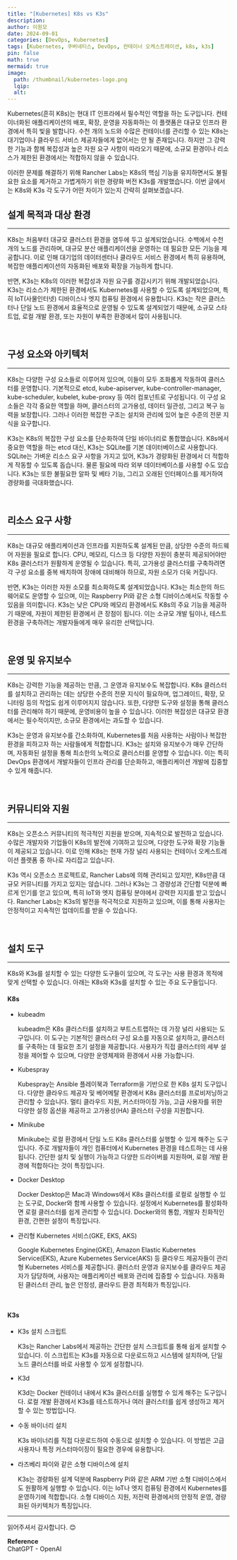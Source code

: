 ```yaml
---
title: "[Kubernetes] K8s vs K3s"
description: 
author: 이원모
date: 2024-09-01
categories: [DevOps, Kubernetes]
tags: [Kubernetes, 쿠버네티스, DevOps, 컨테이너 오케스트레이션, k8s, k3s]
pin: false
math: true
mermaid: true
image:
  path: /thumbnail/kubernetes-logo.png
  lqip: 
  alt: 
---
```


Kubernetes(흔히 K8s)는 현대 IT 인프라에서 필수적인 역할을 하는 도구입니다. 컨테이너화된 애플리케이션의 배포, 확장, 운영을 자동화하는 이 플랫폼은 대규모 인프라 환경에서 특히 빛을 발합니다. 수천 개의 노드와 수많은 컨테이너를 관리할 수 있는 K8s는 대기업이나 클라우드 서비스 제공자들에게 없어서는 안 될 존재입니다. 하지만 그 강력한 기능과 함께 복잡성과 높은 자원 요구 사항이 따라오기 때문에, 소규모 환경이나 리소스가 제한된 환경에서는 적합하지 않을 수 있습니다.

이러한 문제를 해결하기 위해 Rancher Labs는 K8s의 핵심 기능을 유지하면서도 불필요한 요소를 제거하고 가볍게하기 위한 경량화 버전 K3s를 개발했습니다. 이번 글에서는 K8s와 K3s 각 도구가 어떤 차이가 있는지 간략히 살펴보겠습니다.

## 설계 목적과 대상 환경
---
K8s는 처음부터 대규모 클러스터 환경을 염두에 두고 설계되었습니다. 수백에서 수천 개의 노드를 관리하며, 대규모 분산 애플리케이션을 운영하는 데 필요한 모든 기능을 제공합니다. 이로 인해 대기업의 데이터센터나 클라우드 서비스 환경에서 특히 유용하며, 복잡한 애플리케이션의 자동화된 배포와 확장을 가능하게 합니다.

반면, K3s는 K8s의 이러한 복잡성과 자원 요구를 경감시키기 위해 개발되었습니다. K3s는 리소스가 제한된 환경에서도 Kubernetes를 사용할 수 있도록 설계되었으며, 특히 IoT(사물인터넷) 디바이스나 엣지 컴퓨팅 환경에서 유용합니다. K3s는 작은 클러스터나 단일 노드 환경에서 효율적으로 운영될 수 있도록 설계되었기 때문에, 소규모 스타트업, 로컬 개발 환경, 또는 자원이 부족한 환경에서 많이 사용됩니다.

<br>

## 구성 요소와 아키텍처
---
K8s는 다양한 구성 요소들로 이루어져 있으며, 이들이 모두 조화롭게 작동하여 클러스터를 운영합니다. 기본적으로 etcd, kube-apiserver, kube-controller-manager, kube-scheduler, kubelet, kube-proxy 등 여러 컴포넌트로 구성됩니다. 이 구성 요소들은 각각 중요한 역할을 하며, 클러스터의 고가용성, 데이터 일관성, 그리고 복구 능력을 보장합니다. 그러나 이러한 복잡한 구조는 설치와 관리에 있어 높은 수준의 전문 지식을 요구합니다.

K3s는 K8s의 복잡한 구성 요소를 단순화하여 단일 바이너리로 통합했습니다. K8s에서 중요한 역할을 하는 etcd 대신, K3s는 SQLite를 기본 데이터베이스로 사용합니다. SQLite는 가벼운 리소스 요구 사항을 가지고 있어, K3s가 경량화된 환경에서 더 적합하게 작동할 수 있도록 돕습니다. 물론 필요에 따라 외부 데이터베이스를 사용할 수도 있습니다. K3s는 또한 불필요한 알파 및 베타 기능, 그리고 오래된 인터페이스를 제거하여 경량화를 극대화했습니다.

<br>

## 리소스 요구 사항
---
K8s는 대규모 애플리케이션과 인프라를 지원하도록 설계된 만큼, 상당한 수준의 하드웨어 자원을 필요로 합니다. CPU, 메모리, 디스크 등 다양한 자원이 충분히 제공되어야만 K8s 클러스터가 원활하게 운영될 수 있습니다. 특히, 고가용성 클러스터를 구축하려면 각 구성 요소를 중복 배치하여 장애에 대비해야 하므로, 자원 소모가 더욱 커집니다.

반면, K3s는 이러한 자원 소모를 최소화하도록 설계되었습니다. K3s는 최소한의 하드웨어로도 운영할 수 있으며, 이는 Raspberry Pi와 같은 소형 디바이스에서도 작동할 수 있음을 의미합니다. K3s는 낮은 CPU와 메모리 환경에서도 K8s의 주요 기능을 제공하기 때문에, 자원이 제한된 환경에서 큰 장점이 됩니다. 이는 소규모 개발 팀이나, 테스트 환경을 구축하려는 개발자들에게 매우 유리한 선택입니다.

<br>

## 운영 및 유지보수
---
K8s는 강력한 기능을 제공하는 만큼, 그 운영과 유지보수도 복잡합니다. K8s 클러스터를 설치하고 관리하는 데는 상당한 수준의 전문 지식이 필요하며, 업그레이드, 확장, 모니터링 등의 작업도 쉽게 이루어지지 않습니다. 또한, 다양한 도구와 설정을 통해 클러스터를 관리해야 하기 때문에, 운영비용이 높을 수 있습니다. 이러한 복잡성은 대규모 환경에서는 필수적이지만, 소규모 환경에서는 과도할 수 있습니다.

K3s는 운영과 유지보수를 간소화하여, Kubernetes를 처음 사용하는 사람이나 복잡한 환경을 피하고자 하는 사람들에게 적합합니다. K3s는 설치와 유지보수가 매우 간단하며, 자동화된 설정을 통해 최소한의 노력으로 클러스터를 운영할 수 있습니다. 이는 특히 DevOps 환경에서 개발자들이 인프라 관리를 단순화하고, 애플리케이션 개발에 집중할 수 있게 해줍니다.

<br>

## 커뮤니티와 지원
---
K8s는 오픈소스 커뮤니티의 적극적인 지원을 받으며, 지속적으로 발전하고 있습니다. 수많은 개발자와 기업들이 K8s의 발전에 기여하고 있으며, 다양한 도구와 확장 기능들이 제공되고 있습니다. 이로 인해 K8s는 현재 가장 널리 사용되는 컨테이너 오케스트레이션 플랫폼 중 하나로 자리잡고 있습니다.

K3s 역시 오픈소스 프로젝트로, Rancher Labs에 의해 관리되고 있지만, K8s만큼 대규모 커뮤니티를 가지고 있지는 않습니다. 그러나 K3s는 그 경량성과 간단함 덕분에 빠르게 인기를 얻고 있으며, 특히 IoT와 엣지 컴퓨팅 분야에서 강력한 지지를 받고 있습니다. Rancher Labs는 K3s의 발전을 적극적으로 지원하고 있으며, 이를 통해 사용자는 안정적이고 지속적인 업데이트를 받을 수 있습니다.

<br>

## 설치 도구
---
K8s와 K3s를 설치할 수 있는 다양한 도구들이 있으며, 각 도구는 사용 환경과 목적에 맞게 선택할 수 있습니다. 아래는 K8s와 K3s를 설치할 수 있는 주요 도구들입니다.

#### K8s
- kubeadm

  kubeadm은 K8s 클러스터를 설치하고 부트스트랩하는 데 가장 널리 사용되는 도구입니다. 이 도구는 기본적인 클러스터 구성 요소를 자동으로 설치하고, 클러스터를 구축하는 데 필요한 초기 설정을 제공합니다.
  사용자가 직접 클러스터의 세부 설정을 제어할 수 있으며, 다양한 운영체제와 환경에서 사용 가능합니다.

- Kubespray

  Kubespray는 Ansible 플레이북과 Terraform을 기반으로 한 K8s 설치 도구입니다. 다양한 클라우드 제공자 및 베어메탈 환경에서 K8s 클러스터를 프로비저닝하고 관리할 수 있습니다.
  멀티 클라우드 지원, 커스터마이징 가능, 고급 사용자를 위한 다양한 설정 옵션을 제공하고 고가용성(HA) 클러스터 구성을 지원합니다.

- Minikube

  Minikube는 로컬 환경에서 단일 노드 K8s 클러스터를 실행할 수 있게 해주는 도구입니다. 주로 개발자들이 개인 컴퓨터에서 Kubernetes 환경을 테스트하는 데 사용됩니다.
  간단한 설치 및 실행이 가능하고 다양한 드라이버를 지원하며, 로컬 개발 환경에 적합하다는 것이 특징입니다.
  
- Docker Desktop

  Docker Desktop은 Mac과 Windows에서 K8s 클러스터를 로컬로 실행할 수 있는 도구로, Docker와 함께 사용할 수 있습니다. 설정에서 Kubernetes를 활성화하면 로컬 클러스터를 쉽게 관리할 수 있습니다.
  Docker와의 통합, 개발자 친화적인 환경, 간편한 설정이 특징입니다.

- 관리형 Kubernetes 서비스(GKE, EKS, AKS)

  Google Kubernetes Engine(GKE), Amazon Elastic Kubernetes Service(EKS), Azure Kubernetes Service(AKS) 등 클라우드 제공자들이 관리형 Kubernetes 서비스를 제공합니다. 클러스터 운영과 유지보수를 클라우드 제공자가 담당하며, 사용자는 애플리케이션 배포와 관리에 집중할 수 있습니다. 자동화된 클러스터 관리, 높은 안정성, 클라우드 환경 최적화가 특징입니다.

<br>

#### K3s
- K3s 설치 스크립트

  K3s는 Rancher Labs에서 제공하는 간단한 설치 스크립트를 통해 쉽게 설치할 수 있습니다. 이 스크립트는 K3s를 자동으로 다운로드하고 시스템에 설치하며, 단일 노드 클러스터를 바로 사용할 수 있게 설정합니다.

- K3d

  K3d는 Docker 컨테이너 내에서 K3s 클러스터를 실행할 수 있게 해주는 도구입니다. 로컬 개발 환경에서 K3s를 테스트하거나 여러 클러스터를 쉽게 생성하고 제거할 수 있는 방법입니다.

- 수동 바이너리 설치

  K3s 바이너리를 직접 다운로드하여 수동으로 설치할 수 있습니다. 이 방법은 고급 사용자나 특정 커스터마이징이 필요한 경우에 유용합니다.

- 라즈베리 파이와 같은 소형 디바이스에 설치

  K3s는 경량화된 설계 덕분에 Raspberry Pi와 같은 ARM 기반 소형 디바이스에서도 원활하게 실행할 수 있습니다. 이는 IoT나 엣지 컴퓨팅 환경에서 Kubernetes를 운영하기에 적합합니다.
  소형 디바이스 지원, 저전력 환경에서의 안정적 운영, 경량화된 아키텍처가 특징입니다.
  
---

읽어주셔서 감사합니다. 😊 

__Reference__  
ChatGPT - OpenAI